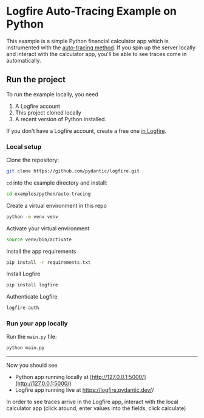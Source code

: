 # Logfire Auto-Tracing Example on Python

This example is a simple Python financial calculator app which is instrumented with the [auto-tracing method](../../../docs/guides/onboarding_checklist/add_auto_tracing.md). If you spin up the server locally and interact with the calculator app, you'll be able to see traces come in automatically.

## Run the project

To run the example locally, you need
1. A Logfire account
2. This project cloned locally
3. A recent version of Python installed.

If you don't have a Logfire account, create a free one [in Logfire](https://logfire.pydantic.dev/).


### Local setup

Clone the repository:

```bash
git clone https://github.com/pydantic/logfire.git
```

`cd` into the example directory and install:

```bash
cd examples/python/auto-tracing
```

Create a virtual environment in this repo

```bash
python -m venv venv
```

Activate your virtual environment

```bash
source venv/bin/activate
```

Install the app requirements

```bash
pip install -r requirements.txt
```

Install Logfire

```bash
pip install logfire
```

Authenticate Logfire

```bash
logfire auth
```


### Run your app locally

Run the `main.py` file:

```bash
python main.py
```

---

Now you should see

- Python app running locally at [http://127.0.0.1:5000/](http://127.0.0.1:5000/)
- Logfire app running live at https://logfire.pydantic.dev/<my-org>/<my-project>

In order to see traces arrive in the Logfire app, interact with the local calculator app (click around, enter values into the fields, click calculate)

